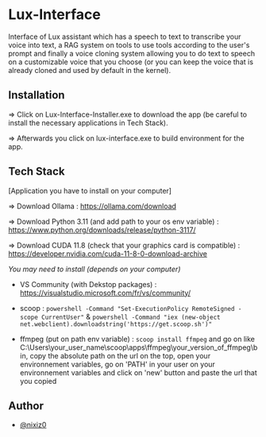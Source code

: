 # Lux-Interface

Interface of Lux assistant which has a speech to text to transcribe your voice into text, a RAG system on tools to use tools according to the user's prompt and finally a voice cloning system allowing you to do text to speech on a customizable voice that you choose (or you can keep the voice that is already cloned and used by default in the kernel).


## Installation

=> Click on Lux-Interface-Installer.exe to download the app (be careful to install the necessary applications in Tech Stack).

=> Afterwards you click on lux-interface.exe to build environment for the app.


## Tech Stack

[Application you have to install on your computer]

=> Download Ollama : https://ollama.com/download

=> Download Python 3.11 (and add path to your os env variable) : https://www.python.org/downloads/release/python-3117/

=> Download CUDA 11.8 (check that your graphics card is compatible) : https://developer.nvidia.com/cuda-11-8-0-download-archive

*You may need to install (depends on your computer)*
- VS Community (with Dekstop packages) : https://visualstudio.microsoft.com/fr/vs/community/

- scoop : ```powershell -Command "Set-ExecutionPolicy RemoteSigned -scope CurrentUser"``` & ```powershell -Command "iex (new-object net.webclient).downloadstring('https://get.scoop.sh')"```

- ffmpeg (put on path env variable) : ```scoop install ffmpeg``` and go on like C:\Users\your_user_name\scoop\apps\ffmpeg\your_version_of_ffmpeg\bin, copy the absolute path on the url on the top, open your environnement variables, go on 'PATH' in your user on your environnement variables and click on 'new' button and paste the url that you copied


## Author

- [@nixiz0](https://github.com/nixiz0)
